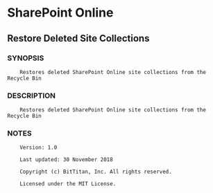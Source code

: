 # SharePoint Online
## Restore Deleted Site Collections
### SYNOPSIS
```
    Restores deleted SharePoint Online site collections from the Recycle Bin
```
### DESCRIPTION
```
    Restores deleted SharePoint Online site collections from the Recycle Bin
```
### NOTES
```
    Version: 1.0
    Last updated: 30 November 2018
    Copyright (c) BitTitan, Inc. All rights reserved.
    Licensed under the MIT License.
```

